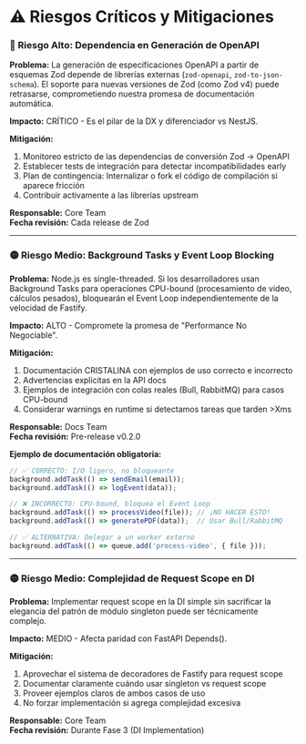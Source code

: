 # ⚠️ Riesgos Críticos y Mitigaciones

### 🔴 Riesgo Alto: Dependencia en Generación de OpenAPI

**Problema:**
La generación de especificaciones OpenAPI a partir de esquemas Zod depende de librerías externas (`zod-openapi`, `zod-to-json-schema`). El soporte para nuevas versiones de Zod (como Zod v4) puede retrasarse, comprometiendo nuestra promesa de documentación automática.

**Impacto:** CRÍTICO - Es el pilar de la DX y diferenciador vs NestJS.

**Mitigación:**
1. Monitoreo estricto de las dependencias de conversión Zod → OpenAPI
2. Establecer tests de integración para detectar incompatibilidades early
3. Plan de contingencia: Internalizar o fork el código de compilación si aparece fricción
4. Contribuir activamente a las librerías upstream

**Responsable:** Core Team  
**Fecha revisión:** Cada release de Zod

---

### 🟡 Riesgo Medio: Background Tasks y Event Loop Blocking

**Problema:**
Node.js es single-threaded. Si los desarrolladores usan Background Tasks para operaciones CPU-bound (procesamiento de video, cálculos pesados), bloquearán el Event Loop independientemente de la velocidad de Fastify.

**Impacto:** ALTO - Compromete la promesa de "Performance No Negociable".

**Mitigación:**
1. Documentación CRISTALINA con ejemplos de uso correcto e incorrecto
2. Advertencias explícitas en la API docs
3. Ejemplos de integración con colas reales (Bull, RabbitMQ) para casos CPU-bound
4. Considerar warnings en runtime si detectamos tareas que tarden >Xms

**Responsable:** Docs Team  
**Fecha revisión:** Pre-release v0.2.0

**Ejemplo de documentación obligatoria:**
```typescript
// ✅ CORRECTO: I/O ligero, no bloqueante
background.addTask(() => sendEmail(email));
background.addTask(() => logEvent(data));

// ❌ INCORRECTO: CPU-bound, bloquea el Event Loop
background.addTask(() => processVideo(file)); // ¡NO HACER ESTO!
background.addTask(() => generatePDF(data));  // Usar Bull/RabbitMQ

// ✅ ALTERNATIVA: Delegar a un worker externo
background.addTask(() => queue.add('process-video', { file }));
```

---

### 🟡 Riesgo Medio: Complejidad de Request Scope en DI

**Problema:**
Implementar request scope en la DI simple sin sacrificar la elegancia del patrón de módulo singleton puede ser técnicamente complejo.

**Impacto:** MEDIO - Afecta paridad con FastAPI Depends().

**Mitigación:**
1. Aprovechar el sistema de decoradores de Fastify para request scope
2. Documentar claramente cuándo usar singleton vs request scope
3. Proveer ejemplos claros de ambos casos de uso
4. No forzar implementación si agrega complejidad excesiva

**Responsable:** Core Team  
**Fecha revisión:** Durante Fase 3 (DI Implementation)
